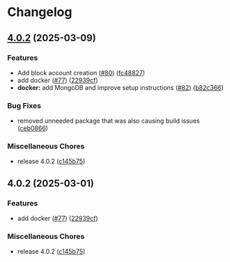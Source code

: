 # Changelog

## [4.0.2](https://github.com/AmirulAndalib/myDrive/compare/v4.0.2...v4.0.2) (2025-03-09)


### Features

* Add block account creation ([#80](https://github.com/AmirulAndalib/myDrive/issues/80)) ([fc48827](https://github.com/AmirulAndalib/myDrive/commit/fc48827338c3eb5632249e34dcc1f5b8d1c61031))
* add docker ([#77](https://github.com/AmirulAndalib/myDrive/issues/77)) ([22939cf](https://github.com/AmirulAndalib/myDrive/commit/22939cf21dc2df8281c588206098f4aaf5472b19))
* **docker:** add MongoDB and improve setup instructions ([#82](https://github.com/AmirulAndalib/myDrive/issues/82)) ([b82c366](https://github.com/AmirulAndalib/myDrive/commit/b82c3665a1fb72964237b154facb29b0ea891768))


### Bug Fixes

* removed unneeded package that was also causing build issues ([ceb0866](https://github.com/AmirulAndalib/myDrive/commit/ceb08661740de7690df525d9f1ee55d767032eeb))


### Miscellaneous Chores

* release 4.0.2 ([c145b75](https://github.com/AmirulAndalib/myDrive/commit/c145b7526b185b57214a946858fcff41ccd67d9e))

## 4.0.2 (2025-03-01)


### Features

* add docker ([#77](https://github.com/subnub/myDrive/issues/77)) ([22939cf](https://github.com/subnub/myDrive/commit/22939cf21dc2df8281c588206098f4aaf5472b19))


### Miscellaneous Chores

* release 4.0.2 ([c145b75](https://github.com/subnub/myDrive/commit/c145b7526b185b57214a946858fcff41ccd67d9e))
